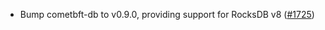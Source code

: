 - Bump cometbft-db to v0.9.0, providing support for RocksDB v8
  ([\#1725](https://github.com/depinnetwork/por-consensus/pull/1725))